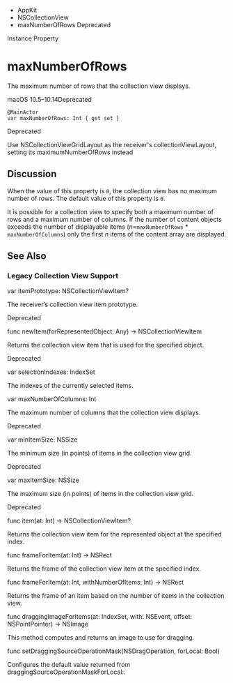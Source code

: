 

- AppKit
- NSCollectionView
-  maxNumberOfRows Deprecated

Instance Property

# maxNumberOfRows

The maximum number of rows that the collection view displays.

macOS 10.5–10.14Deprecated

``` source
@MainActor
var maxNumberOfRows: Int { get set }
```

Deprecated

Use NSCollectionViewGridLayout as the receiver's collectionViewLayout, setting its maximumNumberOfRows instead

## Discussion

When the value of this property is `0`, the collection view has no maximum number of rows. The default value of this property is `0`.

It is possible for a collection view to specify both a maximum number of rows and a maximum number of columns. If the number of content objects exceeds the number of displayable items (*n*=`maxNumberOfRows` \* `maxNumberOfColumns`) only the first *n* items of the content array are displayed.

## See Also

### Legacy Collection View Support

var itemPrototype: NSCollectionViewItem?

The receiver’s collection view item prototype.

Deprecated

func newItem(forRepresentedObject: Any) -> NSCollectionViewItem

Returns the collection view item that is used for the specified object.

Deprecated

var selectionIndexes: IndexSet

The indexes of the currently selected items.

var maxNumberOfColumns: Int

The maximum number of columns that the collection view displays.

Deprecated

var minItemSize: NSSize

The minimum size (in points) of items in the collection view grid.

Deprecated

var maxItemSize: NSSize

The maximum size (in points) of items in the collection view grid.

Deprecated

func item(at: Int) -> NSCollectionViewItem?

Returns the collection view item for the represented object at the specified index.

func frameForItem(at: Int) -> NSRect

Returns the frame of the collection view item at the specified index.

func frameForItem(at: Int, withNumberOfItems: Int) -> NSRect

Returns the frame of an item based on the number of items in the collection view.

func draggingImageForItems(at: IndexSet, with: NSEvent, offset: NSPointPointer) -> NSImage

This method computes and returns an image to use for dragging.

func setDraggingSourceOperationMask(NSDragOperation, forLocal: Bool)

Configures the default value returned from draggingSourceOperationMaskForLocal:.

